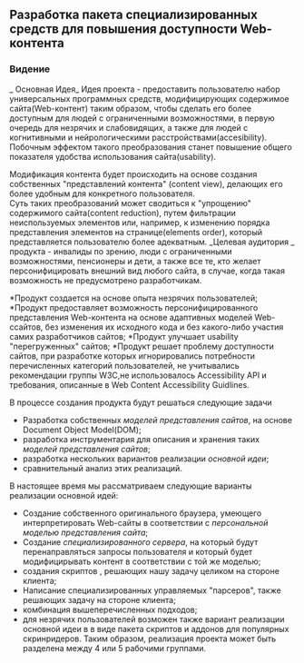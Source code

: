 ## Разработка пакета специализированных средств для повышения доступности Web-контента
### Видение
_ Основная Идея_
 Идея проекта - предоставить пользователю набор универсальных программных средств, модифицирующих содержимое сайта(Web-контент) таким образом, чтобы сделать его более доступным для людей с ограниченными возможностями, в первую очередь для незрячих и слабовидящих, а также для людей с когнитивными и нейрологическими расстройствами(accesibility). Побочным  эффектом такого преобразования станет  повышение общего показателя удобства использования сайта(usability).

Модификация контента будет происходить на  основе создания собственных "представлений контента" (content view),   делающих его более удобным для конкретного пользователя.  
Суть таких преобразований  может сводиться к "упрощению" содержимого сайта(content reduction), путем фильтрации неиспользуемых  элементов  или, например, к изменению порядка представления элементов на странице(elements order), который представляется  пользователю более адекватным.
_Целевая аудитория _ продукта - инвалиды по зрению, люди с ограниченными возможностями, пенсионеры и дети, а также все те, кто желает персонифицировать внешний вид любого сайта,  в случае, когда такая возможность   не предусмотрено разработчикам.  

*Продукт создается на основе  опыта незрячих пользователей;
*Продукт предоставляет возможность персонифицированного  представления Web-контента на основе  адаптивных моделей  Web-ссайтов, без изменения их исходного кода   и без какого-либо участия самих разработчиков сайтов;
*Продукт улучшает usability "перегруженных" сайтов;
*Продукт решает проблему доступности сайтов, при разработке которых игнорировались потребности перечисленных категорий пользователей, не учитывались рекомендации группы W3C,не использовалось Accessibility API и требования, описанные в Web Content Accessibility Guidlines.

В процессе создания продукта будут решаться следующие задачи
* Разработка  собственных   _моделей представления сайтов_, на основе Document Object Model(DOM);
* разработка инструментария  для описания и хранения таких _моделей представления сайтов_;
* разработка нескольких вариантов реализации _основной идеи_;
* сравнительный анализ этих реализаций.

В настоящее время мы рассматриваем следующие варианты реализации основной идей:
* Создание собственного  оригинального браузера, умеющего интерпретировать  Web-сайты в соответствии с _персональной моделью представления сайта_;
* Создание _специализированного сервера_, на который будут перенаправляться запросы пользователя и который будет модифицирывать контент в соответствии с той же моделью;
* создания скриптов , решающих нашу задачу целиком на стороне клиента;
* Написание специализированных управляемых "парсеров", также решающих задачу на стороне клиента;
* комбинация вышеперечисленных подходов;
* для незрячих пользователей возможен также вариант реализации основной идеи в в виде пакета скриптов и аддонов для популярных скринридеров.
Таким образом, реализация проекта может быть разделена между 4 или 5 рабочими группами. 